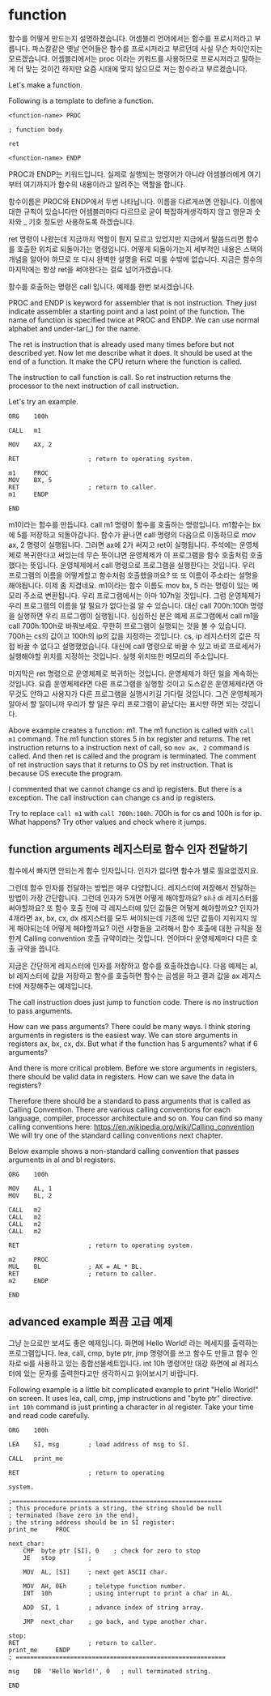 
# function

함수를 어떻게 만드는지 설명하겠습니다. 어셈블리 언어에서는 함수를 프로시저라고 부릅니다. 파스칼같은 옛날 언어들은 함수를 프로시저라고 부르던데 사실 무슨 차이인지는 모르겠습니다. 어셈블리에서는 proc 이라는 키워드를 사용하므로 프로시저라고 말하는게 더 맞는 것이긴 하지만 요즘 시대에 맞지 않으므로 저는 함수라고 부르겠습니다.

Let's make a function.

Following is a template to define a function.
 
```
<function-name> PROC

; function body

ret

<function-name> ENDP
```
 

PROC과 ENDP는 키워드입니다. 실제로 실행되는 명령어가 아니라 어셈블러에게 여기부터 여기까지가 함수의 내용이라고 알려주는 역할을 합니다.

함수이름은 PROC와 ENDP에서 두번 나타납니다. 이름을 다르게쓰면 안됩니다. 이름에 대한 규칙이 있습니다만 어셈블러마다 다르므로 굳이 복잡하게생각하지 않고 영문과 숫자와 _ 기호 정도만 사용하도록 하겠습니다.

ret 명령이 나왔는데 지금까지 역할이 뭔지 모르고 있었지만 지금에서 말씀드리면 함수를 호출한 위치로 되돌아가는 명령입니다. 어떻게 되돌아가는지 세부적인 내용은 스택의 개념을 알아야 하므로 또 다시 완벽한 설명을 뒤로 미룰 수밖에 없습니다. 지금은 함수의 마지막에는 항상 ret을 써야한다는 걸로 넘어가겠습니다.

함수를 호출하는 명령은 call 입니다. 예제를 한번 보시겠습니다.

PROC and ENDP is keyword for assembler that is not instruction.
They just indicate assembler a starting point and a last point of the function.
The name of function is specified twice at PROC and ENDP. We can use normal alphabet and under-tar(_) for the name.

The ret is instruction that is already used many times before but not described yet.
Now let me describe what it does.
It should be used at the end of a function.
It make the CPU return where the function is called.

The instruction to call function is call.
So ret instruction returns the processor to the next instruction of call instruction.

Let's try an example.

```
ORG    100h
 
CALL   m1
 
MOV    AX, 2
 
RET                   ; return to operating system.
 
m1     PROC
MOV    BX, 5
RET                   ; return to caller.
m1     ENDP
 
END
```
 
m1이라는 함수를 만듭니다. call m1 명령이 함수를 호출하는 명령입니다. m1함수는 bx 에 5를 저장하고 되돌아갑니다. 함수가 끝나면 call 명령의 다음으로 이동하므로 mov ax, 2 명령이 실행됩니다. 그러면 ax에 2가 써지고 ret이 실행됩니다.
주석에는 운영체제로 복귀한다고 써있는데 무슨 뜻이냐면 운영체제가 이 프로그램을 함수 호출처럼 호출했다는 뜻입니다. 운영체제에서 call 명령으로 프로그램을 실행한다는 것입니다. 우리 프로그램의 이름을 어떻게할고 함수처럼 호출했을까요? 또 또 이름이 주소라는 설명을 해야됩니다. 이제 좀 지겹네요. m1이라는 함수 이름도 mov bx, 5 라는 명령이 있는 메모리 주소로 변환됩니다. 우리 프로그램에서는 아마 107h일 것입니다. 그럼 운영체제가 우리 프로그램의 이름을 알 필요가 없다는걸 알 수 있습니다. 대신 call 700h:100h 명령을 실행하면 우리 프로그램이 실행됩니다. 심심하신 분은 예제 프로그램에서 call m1을 call 700h:100h로 바꿔보세요. 무한히 프로그램이 실행되는 것을 볼 수 있습니다. 700h는 cs의 값이고 100h의 ip의 값을 지정하는 것입니다. cs, ip 레지스터의 값은 직접 바꿀 수 없다고 설명했었습니다. 대신에 call 명령으로 바꿀 수 있고 바로 프로세서가 실행해야할 위치를 지정하는 것입니다. 실행 위치또한 메모리의 주소입니다.

마지막은 ret 명령으로 운영체제로 복귀하는 것입니다. 운영체제가 하던 일을 계속하는 것입니다. 요즘 운영체제라면 다른 프로그램을 실행할 것이고 도스같은 운영체제라면 아무것도 안하고 사용자가 다른 프로그램을 실행시키길 기다릴 것입니다. 그건 운영체제가 알아서 할 일이니까 우리가 할 일은 우리 프로그램이 끝났다는 표시만 하면 되는 것입니다.

Above example creates a function: m1.
The m1 function is called with ``call m1`` command.
The m1 function stores 5 in bx register and returns.
The ret instruction returns to a instruction next of call, so ``mov ax, 2`` command is called.
And then ret is called and the program is terminated.
The comment of ret instruction says that it returns to OS by ret instruction.
That is because OS execute the program.

I commented that we cannot change cs and ip registers.
But there is a exception. The call instruction can change cs and ip registers.

Try to replace ``call m1`` with ``call 700h:100h``.
700h is for cs and 100h is for ip.
What happens?
Try other values and check where it jumps.

 
## function arguments 레지스터로 함수 인자 전달하기

함수에서 빠지면 안되는게 함수 인자입니다. 인자가 없다면 함수가 별로 필요없겠지요.

그런데 함수 인자를 전달하는 방법은 매우 다양합니다. 레지스터에 저장해서 전달하는 방법이 가장 간단합니다. 그런데 인자가 5개면 어떻게 해야할까요? si나 di 레지스터를 써야할까요? 또 함수 호출 전에 각 레지스터에 있던 값들은 어떻게 해야할까요? 인자가 4개라면 ax, bx, cx, dx 레지스터를 모두 써야되는데 기존에 있던 값들이 지워지지 않게 해야되는데 어떻게 해야할까요? 이런 사항들을 고려해서 함수 호출에 대한 규칙을 정한게 Calling convention 호출 규약이라는 것입니다. 언어마다 운영체제마다 다른 호출 규약을 씁니다. 

지금은 간단하게 레지스터에 인자를 저장하고 함수를 호출하겠습니다. 다음 예제는 al, bl 레지스터에 값을 저장하고 함수를 호출하면 함수는 곱셈을 하고 결과 값을 ax 레지스터에 저장해주는 예제입니다.

The call instruction does just jump to function code.
There is no instruction to pass arguments.

How can we pass arguments?
There could be many ways.
I think storing arguments in registers is the easiest way.
We can store arguments in registers ax, bx, cx, dx.
But what if the function has 5 arguments? what if 6 arguments?

And there is more critical problem.
Before we store arguments in registers, there should be valid data in registers.
How can we save the data in registers?

Therefore there should be a standard to pass arguments that is called as Calling Convention.
There are various calling conventions for each language, compiler, processor architecture and so on.
You can find so many calling conventions here: https://en.wikipedia.org/wiki/Calling_convention
We will try one of the standard calling conventions next chapter.
 
Below example shows a non-standard calling convention that passes arguments in al and bl registers.

```
ORG    100h
 
MOV    AL, 1
MOV    BL, 2
 
CALL   m2
CALL   m2
CALL   m2
CALL   m2
 
RET                   ; return to operating system.
 
m2     PROC
MUL    BL             ; AX = AL * BL.
RET                   ; return to caller.
m2     ENDP
 
END
``` 

## advanced example 쬐끔 고급 예제

그냥 눈으로만 보셔도 좋은 예제입니다. 화면에 Hello World! 라는 메세지를 출력하는 프로그램입니다. lea, call, cmp, byte ptr, jmp 명령어를 쓰고 함수도 만들고 함수 인자로 si를 사용하고 있는 종합선물세트입니다. int 10h 명령어만 대강 화면에 al 레지스터에 있는 문자를 출력한다고만 생각하시고 읽어보시기 바랍니다.

Following example is a little bit complicated example to print "Hello World!" on screen.
It uses lea, call, cmp, jmp instructions and "byte ptr" directive.
``int 10h`` command is just printing a character in al register.
Take your time and read code carefully.
 
```
ORG    100h
 
LEA    SI, msg        ; load address of msg to SI.
 
CALL   print_me
 
RET                   ; return to operating 
 
system.
 
;==========================================================
; this procedure prints a string, the string should be null
; terminated (have zero in the end),
; the string address should be in SI register:
print_me     PROC
 
next_char:
    CMP  byte ptr [SI], 0    ; check for zero to stop
    JE   stop         ;
 
    MOV  AL, [SI]     ; next get ASCII char.
 
    MOV  AH, 0Eh      ; teletype function number.
    INT  10h          ; using interrupt to print a char in AL.
 
    ADD  SI, 1        ; advance index of string array.
 
    JMP  next_char    ; go back, and type another char.
 
stop:
RET                   ; return to caller.
print_me     ENDP
; ==========================================================
 
msg    DB  'Hello World!', 0   ; null terminated string.
 
END
```
